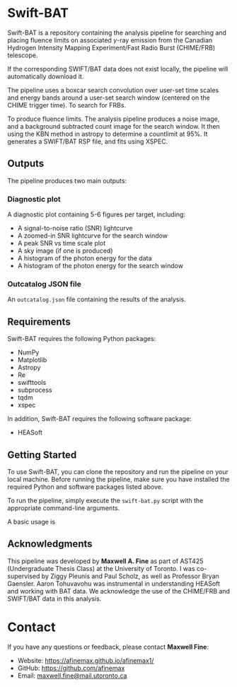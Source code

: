 # Swift-BAT

Swift-BAT is a repository containing the analysis pipeline for searching and placing fluence limits on associated $\gamma$-ray emission from the Canadian Hydrogen Intensity Mapping Experiment/Fast Radio Burst (CHIME/FRB) telescope. 


If the corresponding SWIFT/BAT data does not exist locally, the pipeline will automatically download it.

The pipeline uses a boxcar search convolution over user-set time scales and energy bands around a user-set search window (centered on the CHIME trigger time). To search for FRBs. 

To produce fluence limits. The analysis pipeline produces a noise image, and a background subtracted count image for the search window. It then using the KBN method in astropy to determine a countlimit at 95%. It generates a SWIFT/BAT RSP file, and fits using XSPEC.

## Outputs

The pipeline produces two main outputs:

### Diagnostic plot

A diagnostic plot containing 5-6 figures per target, including:

- A signal-to-noise ratio (SNR) lightcurve
- A zoomed-in SNR lightcurve for the search window
- A peak SNR vs time scale plot
- A sky image (if one is produced)
- A histogram of the photon energy for the data
- A histogram of the photon energy for the search window

### Outcatalog JSON file

An `outcatalog.json` file containing the results of the analysis.

## Requirements

Swift-BAT requires the following Python packages:

- NumPy
- Matplotlib
- Astropy
- Re
- swifttools
- subprocess
- tqdm
- xspec

In addition, Swift-BAT requires the following software package:

- HEASoft

## Getting Started

To use Swift-BAT, you can clone the repository and run the pipeline on your local machine. Before running the pipeline, make sure you have installed the required Python and software packages listed above.

To run the pipeline, simply execute the `swift-bat.py` script with the appropriate command-line arguments.

A basic usage is

## Acknowledgments

This pipeline was developed by **Maxwell A. Fine** as part of AST425 (Undergraduate Thesis Class) at the University of Toronto. I was co-supervised by Ziggy Pleunis and Paul Scholz, as well as Professor Bryan Gaensler. Aaron Tohuvavohu was instrumental in understanding HEASoft and working with BAT data. We acknowledge the use of the CHIME/FRB and SWIFT/BAT data in this analysis.

# Contact

If you have any questions or feedback, please contact **Maxwell Fine**:

- Website: https://afinemax.github.io/afinemax1/
- GitHub: https://github.com/afinemax
- Email: maxwell.fine@mail.utoronto.ca
